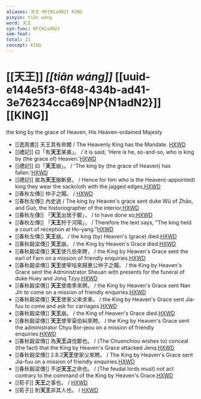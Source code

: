 ```yaml
---
aliases: 天王 NP{N1adN2} KING
pinyin: tiān wáng
word: 天王
syn-func: NP{N1adN2}
sem-feat: 
total: 21
concept: KING 
---
```

# [[天王]] *[[tiān wáng]]*  [[uuid-e144e5f3-6f48-434b-ad41-3e76234cca69|NP{N1adN2}]] [[KING]]
the king by the grace of Heaven, His Heaven-ordained Majesty
 - [[逸周書]] 天王其有命爾 / The Heavenly King has the Mandate. [HXWD](https://hxwd.org/textview.html?location=CH1c0887_CHANT_043-1a.81)
 - [[禮記]] 曰「有**天王**某甫」。 / it is said, 'Here is he, so-and-so, who is king by (the grace of) Heaven.'[HXWD](https://hxwd.org/textview.html?location=KR1d0052_tls_002-12a.12)
 - [[禮記]] 曰「**天王**崩」。 / 'The king by (the grace of Heaven) has fallen.'[HXWD](https://hxwd.org/textview.html?location=KR1d0052_tls_002-12a.14)
 - [[禮記]] 故為**天王**服斬衰， / Hence for him who is the Heaven(-appointed) king they wear the sackcloth with the jagged edges,[HXWD](https://hxwd.org/textview.html?location=KR1d0052_tls_045-9a.25)
 - [[春秋左傳]] 仲子之賵。 / [HXWD](https://hxwd.org/textview.html?location=KR1e0001_tls_001-22a.4)
 - [[春秋左傳]] 內史過 / The king by Heaven's grace sent duke Wǔ of Zhāo, and Guò, the historiographer of the interior,[HXWD](https://hxwd.org/textview.html?location=KR1e0001_tls_005-180a.3)
 - [[春秋左傳]] 「**天王**出居于鄭」， / to have done so;[HXWD](https://hxwd.org/textview.html?location=KR1e0001_tls_005-398a.4)
 - [[春秋左傳]] 「**天王**狩于河陽」， / Therefore the text says, "The king held a court of reception at Ho-yang."[HXWD](https://hxwd.org/textview.html?location=KR1e0001_tls_005-498a.10)
 - [[春秋左傳]] **天王**崩。 / the king (by) Heaven's (grace) died.[HXWD](https://hxwd.org/textview.html?location=KR1e0001_tls_009-719a.3)
 - [[春秋穀梁傳]] **天王**崩。 / the King by Heaven's Grace died.[HXWD](https://hxwd.org/textview.html?location=KR1e0008_tls_001-21a.4)
 - [[春秋穀梁傳]] **天王**使凡伯來聘， / the King by Heaven's Grace sent the earl of Farn on a mission of friendly enquiries.[HXWD](https://hxwd.org/textview.html?location=KR1e0008_tls_001-55a.2)
 - [[春秋穀梁傳]] **天王**使宰咺來歸惠公仲子之賵。 / the King by Heaven's Grace sent the Administrator Sheuan with presents for the funeral of duke Huey and Jonq Tzyy.[HXWD](https://hxwd.org/textview.html?location=KR1e0008_tls_001-5a.4)
 - [[春秋穀梁傳]] **天王**使南季來聘。 / the King by Heaven's Grace sent Nan Jih to come on a mission of friendly enquiries.[HXWD](https://hxwd.org/textview.html?location=KR1e0008_tls_001-68a.3)
 - [[春秋穀梁傳]] **天王**使家父來求車。 / the King by Heaven's Grace sent Jia-fuu to come and ask for carriages.[HXWD](https://hxwd.org/textview.html?location=KR1e0008_tls_002-100a.4)
 - [[春秋穀梁傳]] **天王**崩。 / the King of Heaven's Grace died.[HXWD](https://hxwd.org/textview.html?location=KR1e0008_tls_002-101a.4)
 - [[春秋穀梁傳]] **天王**使宰渠伯糾來聘。 / the King by Heaven's Grace sent the administrator Chyu Bor-jeou on a mission of friendly enquiries.[HXWD](https://hxwd.org/textview.html?location=KR1e0008_tls_002-28a.3)
 - [[春秋穀梁傳]] 為**天王**諱伐鄭也。 / (The Chuenchiou wishes to) conceal (the fact) that the King by Heaven's Grace attacked Jenq.[HXWD](https://hxwd.org/textview.html?location=KR1e0008_tls_002-35a.7)
 - [[春秋穀梁傳]] 2.8.2**天王**使家父來聘。 / The King by Heaven's Grace sent Jia-fuu on a mission of friendly enquiries.[HXWD](https://hxwd.org/textview.html?location=KR1e0008_tls_002-51a.2)
 - [[春秋穀梁傳]] 不逆**天王**之命也。 / (The feudal lords must) not act contrary to the command of the King by Heaven's Grace.[HXWD](https://hxwd.org/textview.html?location=KR1e0008_tls_003-37a.6)
 - [[荀子]] **天王**之事也。
                     / [HXWD](https://hxwd.org/textview.html?location=KR3a0002_tls_009-20a.90)
 - [[荀子]] 則**天王**非其人也。 / [HXWD](https://hxwd.org/textview.html?location=KR3a0002_tls_009-20a.97)